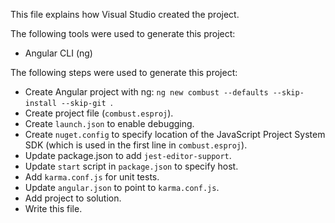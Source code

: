This file explains how Visual Studio created the project.

The following tools were used to generate this project:
- Angular CLI (ng)

The following steps were used to generate this project:
- Create Angular project with ng: `ng new combust --defaults --skip-install --skip-git `.
- Create project file (`combust.esproj`).
- Create `launch.json` to enable debugging.
- Create `nuget.config` to specify location of the JavaScript Project System SDK (which is used in the first line in `combust.esproj`).
- Update package.json to add `jest-editor-support`.
- Update `start` script in `package.json` to specify host.
- Add `karma.conf.js` for unit tests.
- Update `angular.json` to point to `karma.conf.js`.
- Add project to solution.
- Write this file.
